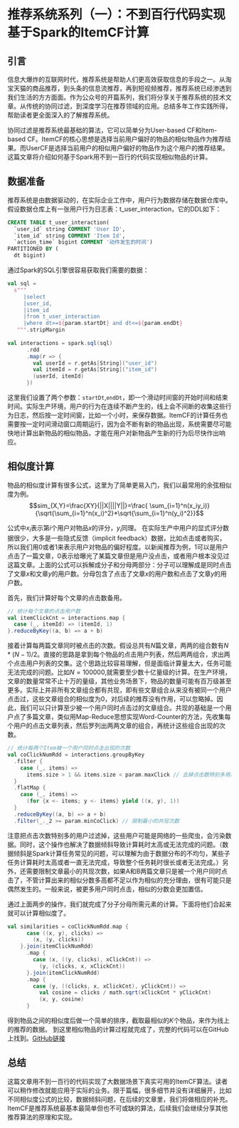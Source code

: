 # 推荐系统系列（一）：不到百行代码实现基于Spark的ItemCF计算
## 引言
信息大爆炸的互联网时代，推荐系统是帮助人们更高效获取信息的手段之一。从淘宝天猫的商品推荐，到头条的信息流推荐，再到短视频推荐，推荐系统已经渗透到我们生活的方方面面。作为公众号的开篇系列，我们将分享关于推荐系统的技术文章。从传统的协同过滤，到深度学习在推荐领域的应用。总结多年工作实践所得，帮助读者更全面深入的了解推荐系统。

协同过滤是推荐系统最基础的算法，它可以简单分为User-based CF和Item-based CF。ItemCF的核心思想是选择当前用户偏好的物品的相似物品作为推荐结果。而UserCF是选择当前用户的相似用户偏好的物品作为这个用户的推荐结果。这篇文章将介绍如何基于Spark用不到一百行的代码实现相似物品的计算。

## 数据准备
推荐系统是由数据驱动的，在实际企业工作中，用户行为数据存储在数据仓库中。假设数据仓库上有一张用户行为日志表：t_user_interaction，它的DDL如下：

```sql 
CREATE TABLE t_user_interaction(
  `user_id` string COMMENT 'User ID', 
  `item_id` string COMMENT 'Item Id',
  `action_time` bigint COMMENT '动作发生的时间')
PARTITIONED BY ( 
  dt bigint)
```

通过Spark的SQL引擎很容易获取我们需要的数据：
```scala
val sql =
  s"""
     |select
     |user_id,
     |item_id
     |from t_user_interaction
     |where dt>=${param.startDt} and dt<=${param.endDt}
   """.stripMargin
   
val interactions = spark.sql(sql)
      .rdd
      .map(r => {
        val userId = r.getAs[String]("user_id")
        val itemId = r.getAs[String]("item_id")
        (userId, itemId)
      })
```
这里我们设置了两个参数：`startDt`,`endDt`，即一个滑动时间窗的开始时间和结束时间。实际生产环境，用户的行为在连续不断产生的，线上会不间断的收集这些行为日志，然后按一定时间窗，比如一个小时，来保存数据。ItemCF的计算任务也需要按一定时间滑动窗口周期运行，因为会不断有新的物品出现，系统需要尽可能快地计算出新物品的相似物品，才能在用户对新物品产生新的行为后尽快作出响应。

## 相似度计算
物品的相似度计算有很多公式，这里为了简单更易入门，我们以最常用的余弦相似度为例。
$$sim_{X,Y}=\frac{XY}{||X||||Y||}=\frac{ \sum_{i=1}^n(x_iy_i)}{\sqrt{\sum_{i=1}^n(x_i)^2}*\sqrt{\sum_{i=1}^n(y_i)^2}}$$

公式中$x_i$表示第$i$个用户对物品$x$的评分，$y_i$同理。
在实际生产中用户的显式评分数据很少，大多是一些隐式反馈（implicit feedback）数据，比如点击或者购买，所以我们用0或者1来表示用户对物品的偏好程度。以新闻推荐为例，1可以是用户点击了一篇文章，0表示给曝光了某篇文章但是用户没点击，或者用户根本没见过这篇文章。上面的公式可以拆解成分子和分母两部分：分子可以理解成是同时点击了文章$x$和文章$y$的用户数。分母包含了点击了文章$x$的用户数和点击了文章$y$的用户数。

首先，我们计算好每个文章的点击数备用。
```scala
// 统计每个文章的点击用户数
val itemClickCnt = interactions.map {
  case (_, itemId) => (itemId, 1)
}.reduceByKey((a, b) => a + b)
```

接着计算每两篇文章同时被点击的次数。假设总共有$N$篇文章，两两的组合数有$N*(N-1)/2$。直接的思路是拿到每个物品的点击用户列表，然后两两组合，求出两个点击用户列表的交集。这个思路比较容易理解，但是面临计算量太大，任务可能无法完成的问题。比如$N=100000$,就需要至少数十亿量级的计算。在生产环境，文章的数量常常不止十万的量级，其他业务场景下，物品的数量可能有百万级甚至更多。实际上并非所有文章组合都有共现，即有些文章组合从来没有被同一个用户点击过，这些文章组合的相似度为0，对后续的推荐没有作用，可以忽略掉。因此，我们可以只计算至少被一个用户同时点击过的文章组合。共现的基础是一个用户点了多篇文章，类似用Map-Reduce思想实现Word-Counter的方法，先收集每个用户的点击文章列表，然后罗列出两两文章的组合，再统计这些组合出现的次数。

```scala
// 统计每两个Item被一个用户同时点击出现的次数
val coClickNumRdd = interactions.groupByKey
  .filter {
    case (_, items) =>
      items.size > 1 && items.size < param.maxClick // 去掉点击数特别多用户，可能是异常用户
  }
  .flatMap {
    case (_, items) =>
      (for {x <- items; y <- items} yield ((x, y), 1))
  }
  .reduceByKey((a, b) => a + b)
  .filter(_._2 >= param.minCoClick) // 限制最小的共现次数
```
注意把点击次数特别多的用户过滤掉，这些用户可能是网络的一些爬虫，会污染数据。同时，这个操作也解决了数据倾斜导致计算耗时太高或无法完成的问题。（数据倾斜是Spark计算任务常见的问题，可以理解为由于数据分布的不均匀，某些子任务计算耗时太高或者一直无法完成，导致整个任务耗时很长或者无法完成。）另外，还需要限制文章最小的共现次数，如果A和B两篇文章只是被一个用户同时点击了，不管计算出来的相似分数多高都不足以作为相似的充分理由，很有可能只是偶然发生的。一般来说，被更多用户同时点击，相似的分数会更加置信。

通过上面两步的操作，我们就完成了分子分母所需元素的计算。下面将他们合起来就可以计算相似度了。
```scala
val similarities = coClickNumRdd.map {
      case ((x, y), clicks) =>
        (x, (y, clicks))
    }.join(itemClickNumRdd)
      .map {
        case (x, ((y, clicks), xClickCnt)) =>
          (y, (clicks, x, xClickCnt))
      }.join(itemClickNumRdd)
      .map {
        case (y, ((clicks, x, xClickCnt), yClickCnt)) =>
          val cosine = clicks / math.sqrt(xClickCnt * yClickCnt)
          (x, y, cosine)
      }
```

得到物品之间的相似度后做一个简单的排序，截取最相似的$K$个物品，来作为线上的推荐的数据。
到这里相似物品的计算过程就完成了，完整的代码可以在GitHub上找到。[GitHub链接](https://github.com/Play-With-AI/recommender-system)

## 总结
这篇文章用不到一百行的代码实现了大数据场景下真实可用的ItemCF算法。读者可以稍作修改就能应用于实际的业务。限于篇幅，很多细节并没有详细展开，比如不同相似度公式的比较，数据倾斜问题，在后续的文章里，我们将做相应的补充。ItemCF是推荐系统最基本最简单但也不可或缺的算法，后续我们会继续分享其他推荐算法的原理和实现。

<script type="text/javascript" src="http://cdn.mathjax.org/mathjax/latest/MathJax.js?config=TeX-AMS-MML_HTMLorMML"></script>
<script type="text/x-mathjax-config">
    MathJax.Hub.Config({ tex2jax: {inlineMath: [['$', '$']]}, messageStyle: "none" });
</script>
